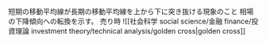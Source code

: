 短期の移動平均線が長期の移動平均線を上から下に突き抜ける現象のこと
相場の下降傾向への転換を示す。
売り時
![[社会科学 social science/金融 finance/投資理論 investment theory/technical analysis/golden cross|golden cross]]